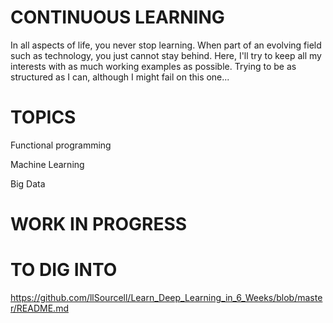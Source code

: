 # CONTINUOUS LEARNING
In all aspects of life, you never stop learning. When part of an evolving field such as technology, you just cannot stay behind. Here, I'll try to keep all my interests with as much working examples as possible. Trying to be as structured as I can, although I might fail on this one...

# TOPICS

Functional programming

Machine Learning

Big Data


# WORK IN PROGRESS

# TO DIG INTO

https://github.com/llSourcell/Learn_Deep_Learning_in_6_Weeks/blob/master/README.md
